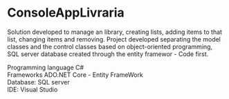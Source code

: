 # ConsoleAppLivraria
Solution developed to manage an library, creating lists, adding items to that list, changing items and removing. Project developed separating the model classes and the control classes based on object-oriented programming, SQL server database created through the entity framewor - Code first.

Programming language C#                      
Frameworks ADO.NET Core - Entity FrameWork                   
Database: SQL server                             
IDE: Visual Studio

